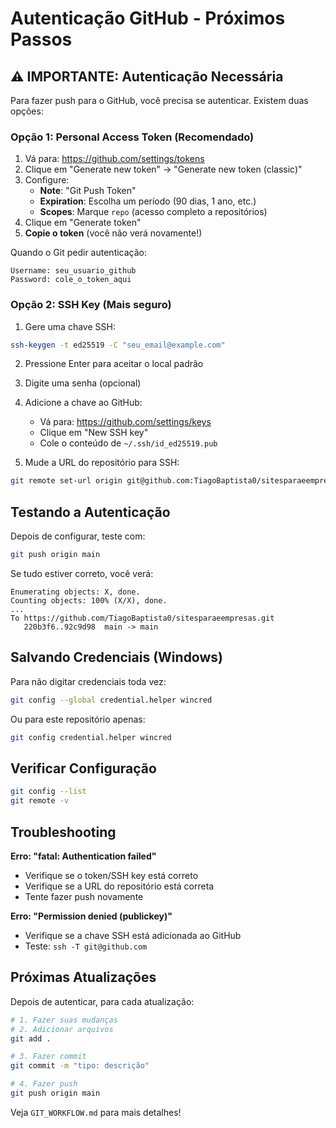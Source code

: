 # Autenticação GitHub - Próximos Passos

## ⚠️ IMPORTANTE: Autenticação Necessária

Para fazer push para o GitHub, você precisa se autenticar. Existem duas opções:

### Opção 1: Personal Access Token (Recomendado)

1. Vá para: https://github.com/settings/tokens
2. Clique em "Generate new token" → "Generate new token (classic)"
3. Configure:
   - **Note**: "Git Push Token"
   - **Expiration**: Escolha um período (90 dias, 1 ano, etc.)
   - **Scopes**: Marque `repo` (acesso completo a repositórios)
4. Clique em "Generate token"
5. **Copie o token** (você não verá novamente!)

Quando o Git pedir autenticação:
```
Username: seu_usuario_github
Password: cole_o_token_aqui
```

### Opção 2: SSH Key (Mais seguro)

1. Gere uma chave SSH:
```bash
ssh-keygen -t ed25519 -C "seu_email@example.com"
```

2. Pressione Enter para aceitar o local padrão
3. Digite uma senha (opcional)

4. Adicione a chave ao GitHub:
   - Vá para: https://github.com/settings/keys
   - Clique em "New SSH key"
   - Cole o conteúdo de `~/.ssh/id_ed25519.pub`

5. Mude a URL do repositório para SSH:
```bash
git remote set-url origin git@github.com:TiagoBaptista0/sitesparaeempresas.git
```

## Testando a Autenticação

Depois de configurar, teste com:
```bash
git push origin main
```

Se tudo estiver correto, você verá:
```
Enumerating objects: X, done.
Counting objects: 100% (X/X), done.
...
To https://github.com/TiagoBaptista0/sitesparaeempresas.git
   220b3f6..92c9d98  main -> main
```

## Salvando Credenciais (Windows)

Para não digitar credenciais toda vez:

```bash
git config --global credential.helper wincred
```

Ou para este repositório apenas:
```bash
git config credential.helper wincred
```

## Verificar Configuração

```bash
git config --list
git remote -v
```

## Troubleshooting

**Erro: "fatal: Authentication failed"**
- Verifique se o token/SSH key está correto
- Verifique se a URL do repositório está correta
- Tente fazer push novamente

**Erro: "Permission denied (publickey)"**
- Verifique se a chave SSH está adicionada ao GitHub
- Teste: `ssh -T git@github.com`

## Próximas Atualizações

Depois de autenticar, para cada atualização:

```bash
# 1. Fazer suas mudanças
# 2. Adicionar arquivos
git add .

# 3. Fazer commit
git commit -m "tipo: descrição"

# 4. Fazer push
git push origin main
```

Veja `GIT_WORKFLOW.md` para mais detalhes!
